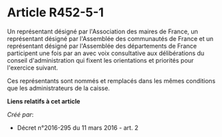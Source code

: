 # Article R452-5-1

Un représentant désigné par l'Association des maires de France, un représentant désigné par l'Assemblée des communautés de
France et un représentant désigné par l'Assemblée des départements de France participent une fois par an avec voix
consultative aux délibérations du conseil d'administration qui fixent les orientations et priorités pour l'exercice suivant. 

Ces représentants sont nommés et remplacés dans les mêmes conditions que les administrateurs de la caisse.

**Liens relatifs à cet article**

_Créé par_:

  - Décret n°2016-295 du 11 mars 2016 - art. 2
